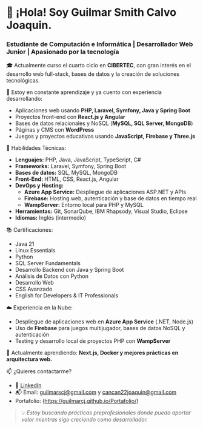# 👋 ¡Hola! Soy Guilmar Smith Calvo Joaquin.  
### Estudiante de Computación e Informática | Desarrollador Web Junior | Apasionado por la tecnología

🎓 Actualmente curso el cuarto ciclo en **CIBERTEC**, con gran interés en el desarrollo web full-stack, bases de datos y la creación de soluciones tecnológicas.

🚀 Estoy en constante aprendizaje y ya cuento con experiencia desarrollando:
- Aplicaciones web usando **PHP, Laravel, Symfony, Java y Spring Boot**
- Proyectos front-end con **React.js y Angular**
- Bases de datos relacionales y NoSQL (**MySQL, SQL Server, MongoDB**)
- Páginas y CMS con **WordPress**
- Juegos y proyectos educativos usando **JavaScript, Firebase y Three.js**

🔧 Habilidades Técnicas:

- **Lenguajes:** PHP, Java, JavaScript, TypeScript, C#
- **Frameworks:** Laravel, Symfony, Spring Boot
- **Bases de datos:** SQL, MySQL, MongoDB
- **Front-End:** HTML, CSS, React.js, Angular
- **DevOps y Hosting:** 
  - **Azure App Service:** Despliegue de aplicaciones ASP.NET y APIs
  - **Firebase:** Hosting web, autenticación y base de datos en tiempo real
  - **WampServer:** Entorno local para PHP y MySQL
- **Herramientas:** Git, SonarQube, IBM Rhapsody, Visual Studio, Eclipse
- **Idiomas:** Inglés (intermedio)


📚 Certificaciones:
- Java 21
- Linux Essentials
- Python
- SQL Server Fundamentals
- Desarrollo Backend con Java y Spring Boot
- Análisis de Datos con Python
- Desarrollo Web
- CSS Avanzado
- English for Developers & IT Professionals

☁️ Experiencia en la Nube:

- Despliegue de aplicaciones web en **Azure App Service** (.NET, Node.js)
- Uso de **Firebase** para juegos multijugador, bases de datos NoSQL y autenticación
- Testing y desarrollo local de proyectos PHP con **WampServer**

🌱 Actualmente aprendiendo: **Next.js, Docker y mejores prácticas en arquitectura web.**

📫 ¿Quieres contactarme?
- 💼 [LinkedIn](https://www.linkedin.com/in/guilmar-smith-calvo-joaqu%C3%ADn-41b254332/)
- 📬 Email: guilmarscj@gmail.com y cancan22joaquin@gmail.com
- Portafolio: (https://guilmarcj.github.io/Portafolio/)

> 💡 *Estoy buscando prácticas preprofesionales donde pueda aportar valor mientras sigo creciendo como desarrollador.*
